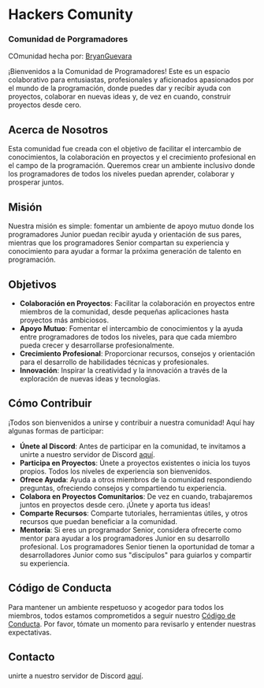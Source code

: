 # Hackers Comunity
### Comunidad de Porgramadores

COmunidad hecha por: [BryanGuevara](https://github.com/BryanGuevara)

¡Bienvenidos a la Comunidad de Programadores! Este es un espacio colaborativo para entusiastas, profesionales y aficionados apasionados por el mundo de la programación, donde puedes dar y recibir ayuda con proyectos, colaborar en nuevas ideas y, de vez en cuando, construir proyectos desde cero.

## Acerca de Nosotros

Esta comunidad fue creada con el objetivo de facilitar el intercambio de conocimientos, la colaboración en proyectos y el crecimiento profesional en el campo de la programación. Queremos crear un ambiente inclusivo donde los programadores de todos los niveles puedan aprender, colaborar y prosperar juntos.

## Misión

Nuestra misión es simple: fomentar un ambiente de apoyo mutuo donde los programadores Junior puedan recibir ayuda y orientación de sus pares, mientras que los programadores Senior compartan su experiencia y conocimiento para ayudar a formar la próxima generación de talento en programación.

## Objetivos

- **Colaboración en Proyectos**: Facilitar la colaboración en proyectos entre miembros de la comunidad, desde pequeñas aplicaciones hasta proyectos más ambiciosos.
- **Apoyo Mutuo**: Fomentar el intercambio de conocimientos y la ayuda entre programadores de todos los niveles, para que cada miembro pueda crecer y desarrollarse profesionalmente.
- **Crecimiento Profesional**: Proporcionar recursos, consejos y orientación para el desarrollo de habilidades técnicas y profesionales.
- **Innovación**: Inspirar la creatividad y la innovación a través de la exploración de nuevas ideas y tecnologías.

## Cómo Contribuir

¡Todos son bienvenidos a unirse y contribuir a nuestra comunidad! Aquí hay algunas formas de participar:

- **Únete al Discord**: Antes de participar en la comunidad, te invitamos a unirte a nuestro servidor de Discord [aquí](https://discord.com/invite/SkXGzRV5Ft).
- **Participa en Proyectos**: Únete a proyectos existentes o inicia los tuyos propios. Todos los niveles de experiencia son bienvenidos.
- **Ofrece Ayuda**: Ayuda a otros miembros de la comunidad respondiendo preguntas, ofreciendo consejos y compartiendo tu experiencia.
- **Colabora en Proyectos Comunitarios**: De vez en cuando, trabajaremos juntos en proyectos desde cero. ¡Únete y aporta tus ideas!
- **Comparte Recursos**: Comparte tutoriales, herramientas útiles, y otros recursos que puedan beneficiar a la comunidad.
- **Mentoría**: Si eres un programador Senior, considera ofrecerte como mentor para ayudar a los programadores Junior en su desarrollo profesional. Los programadores Senior tienen la oportunidad de tomar a desarrolladores Junior como sus "discípulos" para guiarlos y compartir su experiencia.

## Código de Conducta

Para mantener un ambiente respetuoso y acogedor para todos los miembros, todos estamos comprometidos a seguir nuestro [Código de Conducta](Markdown/CODIGO_DE_CONDUCTA.md). Por favor, tómate un momento para revisarlo y entender nuestras expectativas.

## Contacto

unirte a nuestro servidor de Discord [aquí](https://discord.com/invite/SkXGzRV5Ft).
